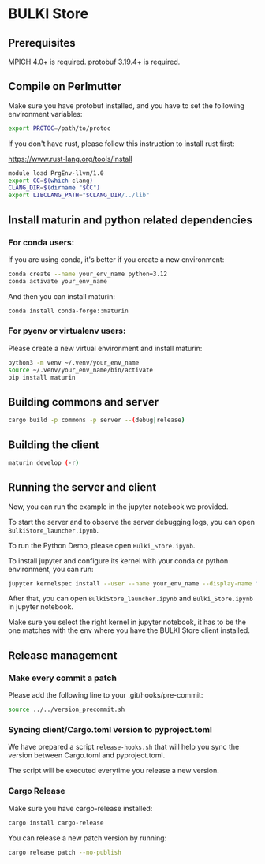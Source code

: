 # BULKI Store

## Prerequisites

MPICH 4.0+ is required.
protobuf 3.19.4+ is required.

## Compile on Perlmutter

Make sure you have protobuf installed, and you have to set the following environment variables:

```bash
export PROTOC=/path/to/protoc
```

If you don't have rust, please follow this instruction to install rust first:

https://www.rust-lang.org/tools/install


```bash
module load PrgEnv-llvm/1.0
export CC=$(which clang)
CLANG_DIR=$(dirname "$CC")
export LIBCLANG_PATH="$CLANG_DIR/../lib"
```

## Install maturin and python related dependencies


### For conda users:
If you are using conda, it's better if you create a new environment:
```bash
conda create --name your_env_name python=3.12
conda activate your_env_name
```
And then you can install maturin:
```bash
conda install conda-forge::maturin
```

### For pyenv or virtualenv users:
Please create a new virtual environment and install maturin:
```bash
python3 -m venv ~/.venv/your_env_name
source ~/.venv/your_env_name/bin/activate
pip install maturin
```

## Building commons and server

```bash
cargo build -p commons -p server --(debug|release)
```

## Building the client

```bash
maturin develop (-r)
```


## Running the server and client

Now, you can run the example in the jupyter notebook we provided.

To start the server and to observe the server debugging logs, you can open `BulkiStore_launcher.ipynb`.

To run the Python Demo, please open `Bulki_Store.ipynb`.

To install jupyter and configure its kernel with your conda or python environment, you can run:

```bash
jupyter kernelspec install --user --name your_env_name --display-name "BULKI Store (Python)"
```

After that, you can open `BulkiStore_launcher.ipynb` and `Bulki_Store.ipynb` in jupyter notebook.

Make sure you select the right kernel in jupyter notebook, it has to be the one matches with the env where you have the BULKI Store client installed.


## Release management

### Make every commit a patch

Please add the following line to your .git/hooks/pre-commit:
```bash
source ../../version_precommit.sh
```

### Syncing client/Cargo.toml version to pyproject.toml

We have prepared a script `release-hooks.sh` that will help you sync the version between Cargo.toml and pyproject.toml.

The script will be executed everytime you release a new version. 

### Cargo Release

Make sure you have cargo-release installed:
```bash
cargo install cargo-release
```

You can release a new patch version by running:
```bash
cargo release patch --no-publish
```

